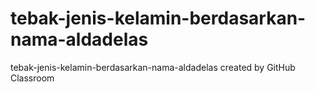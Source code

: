 # tebak-jenis-kelamin-berdasarkan-nama-aldadelas
tebak-jenis-kelamin-berdasarkan-nama-aldadelas created by GitHub Classroom
